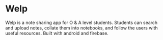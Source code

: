 # Welp

Welp is a note sharing app for O & A level students. Students can search and upload notes, collate them into notebooks, and follow the users with useful resources.
Built with android and firebase.
